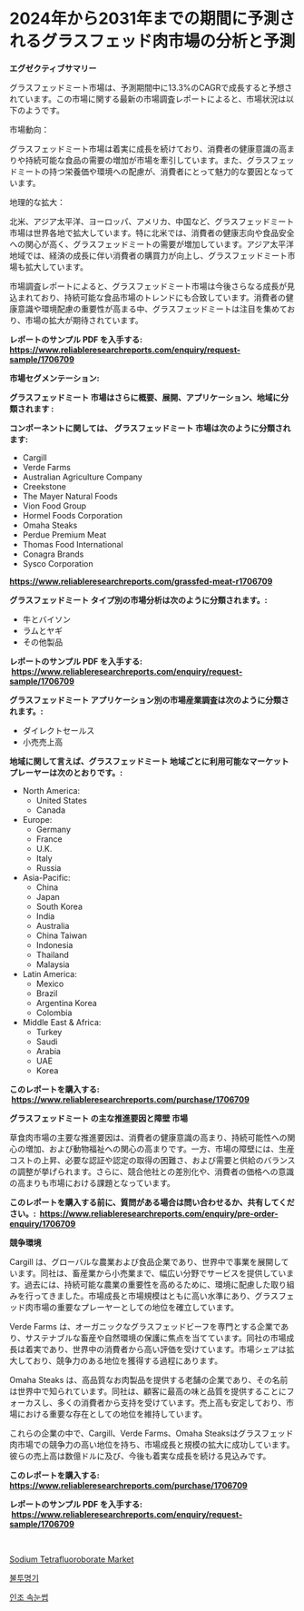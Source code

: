 <p><h1>2024年から2031年までの期間に予測されるグラスフェッド肉市場の分析と予測</h1></p><p><strong>エグゼクティブサマリー</strong></p>
<p><p>グラスフェッドミート市場は、予測期間中に13.3%のCAGRで成長すると予想されています。この市場に関する最新の市場調査レポートによると、市場状況は以下のようです。</p><p>市場動向：</p><p>グラスフェッドミート市場は着実に成長を続けており、消費者の健康意識の高まりや持続可能な食品の需要の増加が市場を牽引しています。また、グラスフェッドミートの持つ栄養価や環境への配慮が、消費者にとって魅力的な要因となっています。</p><p>地理的な拡大：</p><p>北米、アジア太平洋、ヨーロッパ、アメリカ、中国など、グラスフェッドミート市場は世界各地で拡大しています。特に北米では、消費者の健康志向や食品安全への関心が高く、グラスフェッドミートの需要が増加しています。アジア太平洋地域では、経済の成長に伴い消費者の購買力が向上し、グラスフェッドミート市場も拡大しています。</p><p>市場調査レポートによると、グラスフェッドミート市場は今後さらなる成長が見込まれており、持続可能な食品市場のトレンドにも合致しています。消費者の健康意識や環境配慮の重要性が高まる中、グラスフェッドミートは注目を集めており、市場の拡大が期待されています。</p></p>
<p><strong>レポートのサンプル PDF を入手する: <a href="https://www.reliableresearchreports.com/enquiry/request-sample/1706709">https://www.reliableresearchreports.com/enquiry/request-sample/1706709</a></strong></p>
<p><strong>市場セグメンテーション:</strong></p>
<p><strong> グラスフェッドミート 市場はさらに概要、展開、アプリケーション、地域に分類されます :</strong></p>
<p><strong>コンポーネントに関しては、 グラスフェッドミート 市場は次のように分類されます: &nbsp;</strong></p>
<p><ul><li>Cargill</li><li>Verde Farms</li><li>Australian Agriculture Company</li><li>Creekstone</li><li>The Mayer Natural Foods</li><li>Vion Food Group</li><li>Hormel Foods Corporation</li><li>Omaha Steaks</li><li>Perdue Premium Meat</li><li>Thomas Food International</li><li>Conagra Brands</li><li>Sysco Corporation</li></ul></p>
<p><strong><a href="https://www.reliableresearchreports.com/grassfed-meat-r1706709">https://www.reliableresearchreports.com/grassfed-meat-r1706709</a></strong></p>
<p><strong> グラスフェッドミート タイプ別の市場分析は次のように分類されます。:</strong></p>
<p><ul><li>牛とバイソン</li><li>ラムとヤギ</li><li>その他製品</li></ul></p>
<p><strong>レポートのサンプル PDF を入手する: &nbsp;<a href="https://www.reliableresearchreports.com/enquiry/request-sample/1706709">https://www.reliableresearchreports.com/enquiry/request-sample/1706709</a></strong></p>
<p><strong> グラスフェッドミート アプリケーション別の市場産業調査は次のように分類されます。:</strong></p>
<p><ul><li>ダイレクトセールス</li><li>小売売上高</li></ul></p>
<p><strong>地域に関して言えば、グラスフェッドミート 地域ごとに利用可能なマーケットプレーヤーは次のとおりです。:</strong></p>
<p><ul>
    <li>
        North America:
        <ul>
            <li>United States</li>
            <li>Canada</li>
        </ul>
    </li>
    <li>
        Europe:
        <ul>
            <li>Germany</li>
            <li>France</li>
            <li>U.K.</li>
            <li>Italy</li>
            <li>Russia</li>
        </ul>
    </li>
    <li>
        Asia-Pacific:
        <ul>
            <li>China</li>
            <li>Japan</li>
            <li>South Korea</li>
            <li>India</li>
            <li>Australia</li>
            <li>China Taiwan</li>
            <li>Indonesia</li>
            <li>Thailand</li>
            <li>Malaysia</li>
        </ul>
    </li>
    <li>
        Latin America:
        <ul>
            <li>Mexico</li>
            <li>Brazil</li>
            <li>Argentina Korea</li>
            <li>Colombia</li>
        </ul>
    </li>
    <li>
        Middle East & Africa:
        <ul>
            <li>Turkey</li>
            <li>Saudi</li>
            <li>Arabia</li>
            <li>UAE</li>
            <li>Korea</li>
        </ul>
    </li>
    </ul></p>
<p><strong>このレポートを購入する: &nbsp;<a href="https://www.reliableresearchreports.com/purchase/1706709">https://www.reliableresearchreports.com/purchase/1706709</a></strong></p>
<p><strong>グラスフェッドミート の主な推進要因と障壁 市場</strong></p>
<p><p>草食肉市場の主要な推進要因は、消費者の健康意識の高まり、持続可能性への関心の増加、および動物福祉への関心の高まりです。一方、市場の障壁には、生産コストの上昇、必要な認証や認定の取得の困難さ、および需要と供給のバランスの調整が挙げられます。さらに、競合他社との差別化や、消費者の価格への意識の高まりも市場における課題となっています。</p></p>
<p><strong>このレポートを購入する前に、質問がある場合は問い合わせるか、共有してください。:&nbsp; <a href="https://www.reliableresearchreports.com/enquiry/pre-order-enquiry/1706709">https://www.reliableresearchreports.com/enquiry/pre-order-enquiry/1706709</a></strong></p>
<p><strong>競争環境</strong></p>
<p><p>Cargill は、グローバルな農業および食品企業であり、世界中で事業を展開しています。同社は、畜産業から小売業まで、幅広い分野でサービスを提供しています。過去には、持続可能な農業の重要性を高めるために、環境に配慮した取り組みを行ってきました。市場成長と市場規模はともに高い水準にあり、グラスフェッド肉市場の重要なプレーヤーとしての地位を確立しています。</p><p>Verde Farms は、オーガニックなグラスフェッドビーフを専門とする企業であり、サステナブルな畜産や自然環境の保護に焦点を当てています。同社の市場成長は着実であり、世界中の消費者から高い評価を受けています。市場シェアは拡大しており、競争力のある地位を獲得する過程にあります。</p><p>Omaha Steaks は、高品質なお肉製品を提供する老舗の企業であり、その名前は世界中で知られています。同社は、顧客に最高の味と品質を提供することにフォーカスし、多くの消費者から支持を受けています。売上高も安定しており、市場における重要な存在としての地位を維持しています。</p><p>これらの企業の中で、Cargill、Verde Farms、Omaha Steaksはグラスフェッド肉市場での競争力の高い地位を持ち、市場成長と規模の拡大に成功しています。彼らの売上高は数億ドルに及び、今後も着実な成長を続ける見込みです。</p></p>
<p><strong>このレポートを購入する: &nbsp; <a href="https://www.reliableresearchreports.com/purchase/1706709">https://www.reliableresearchreports.com/purchase/1706709</a></strong></p>
<p><strong>レポートのサンプル PDF を入手する: &nbsp;<a href="https://www.reliableresearchreports.com/enquiry/request-sample/1706709">https://www.reliableresearchreports.com/enquiry/request-sample/1706709</a></strong><strong></strong></p>
<p>&nbsp;</p>
<p><p><a href="https://five-trouble-98a.notion.site/Sodium-Tetrafluoroborate-Market-A-Comprehensive-Report-of-its-Market-Share-Growth-Trends-2024-2-233fc40d5e6a454ebb2f8c89017a2b9f">Sodium Tetrafluoroborate Market</a></p><p><a href="https://github.com/vseigx30c9a1j/Market-Research-Report-List-1/blob/main/731529417244.md">불투명기</a></p><p><a href="https://github.com/WilburKihn5676/Market-Research-Report-List-1/blob/main/376694817245.md">인조 속눈썹</a></p></p>